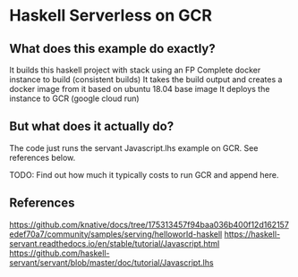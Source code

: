 # Haskell Serverless on GCR

## What does this example do exactly?

It builds this haskell project with stack using an FP Complete docker instance to build (consistent builds)
It takes the build output and creates a docker image from it based on ubuntu 18.04 base image
It deploys the instance to GCR (google cloud run)

## But what does it actually do?

The code just runs the servant Javascript.lhs example on GCR. See references below.

TODO: Find out how much it typically costs to run GCR and append here.

## References

https://github.com/knative/docs/tree/175313457f94baa036b400f12d162157edef70a7/community/samples/serving/helloworld-haskell
https://haskell-servant.readthedocs.io/en/stable/tutorial/Javascript.html
https://github.com/haskell-servant/servant/blob/master/doc/tutorial/Javascript.lhs


